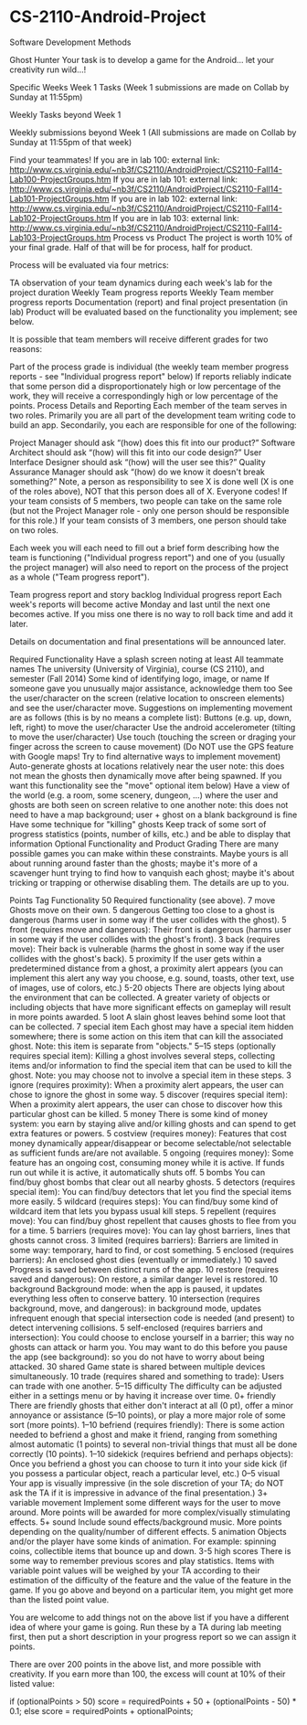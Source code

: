 # CS-2110-Android-Project
Software Development Methods

Ghost Hunter
Your task is to develop a game for the Android… let your creativity run wild…!

Specific Weeks
Week 1 Tasks (Week 1 submissions are made on Collab by Sunday at 11:55pm)

Weekly Tasks beyond Week 1

Weekly submissions beyond Week 1 (All submissions are made on Collab by Sunday at 11:55pm of that week)

Find your teammates!
If you are in lab 100: external link: http://www.cs.virginia.edu/~nb3f/CS2110/AndroidProject/CS2110-Fall14-Lab100-ProjectGroups.htm
If you are in lab 101: external link: http://www.cs.virginia.edu/~nb3f/CS2110/AndroidProject/CS2110-Fall14-Lab101-ProjectGroups.htm
If you are in lab 102: external link: http://www.cs.virginia.edu/~nb3f/CS2110/AndroidProject/CS2110-Fall14-Lab102-ProjectGroups.htm
If you are in lab 103: external link: http://www.cs.virginia.edu/~nb3f/CS2110/AndroidProject/CS2110-Fall14-Lab103-ProjectGroups.htm
Process vs Product
The project is worth 10% of your final grade. Half of that will be for process, half for product.

Process will be evaluated via four metrics:

TA observation of your team dynamics during each week's lab for the project duration
Weekly Team progress reports
Weekly Team member progress reports
Documentation (report) and final project presentation (in lab)
Product will be evaluated based on the functionality you implement; see below.

It is possible that team members will receive different grades for two reasons:

Part of the process grade is individual (the weekly team member progress reports - see "Individual progress report" below)
If reports reliably indicate that some person did a disproportionately high or low percentage of the work, they will receive a correspondingly high or low percentage of the points.
Process Details and Reporting
Each member of the team serves in two roles. Primarily you are all part of the development team writing code to build an app. Secondarily, you each are responsible for one of the following:

Project Manager should ask “(how) does this fit into our product?”
Software Architect should ask “(how) will this fit into our code design?”
User Interface Designer should ask “(how) will the user see this?”
Quality Assurance Manager should ask “(how) do we know it doesn't break something?”
Note, a person as responsibility to see X is done well (X is one of the roles above), NOT that this person does all of X. Everyone codes! If your team consists of 5 members, two people can take on the same role (but not the Project Manager role - only one person should be responsible for this role.) If your team consists of 3 members, one person should take on two roles.

Each week you will each need to fill out a brief form describing how the team is functioning ("Individual progress report") and one of you (usually the project manager) will also need to report on the process of the project as a whole ("Team progress report").

Team progress report and story backlog
Individual progress report
Each week's reports will become active Monday and last until the next one becomes active. If you miss one there is no way to roll back time and add it later.

Details on documentation and final presentations will be announced later.

Required Functionality
Have a splash screen noting at least
All teammate names
The university (University of Virginia), course (CS 2110), and semester (Fall 2014)
Some kind of identifying logo, image, or name
If someone gave you unusually major assistance, acknowledge them too
See the user/character on the screen (relative location to onscreen elements) and see the user/character move. Suggestions on implementing movement are as follows (this is by no means a complete list):
Buttons (e.g. up, down, left, right) to move the user/character
Use the android accelerometer (tilting to move the user/character)
Use touch (touching the screen or draging your finger across the screen to cause movement)
(Do NOT use the GPS feature with Google maps! Try to find alternative ways to implement movement)
Auto-generate ghosts at locations relatively near the user
note: this does not mean the ghosts then dynamically move after being spawned. If you want this functionality see the "move" optional item below)
Have a view of the world (e.g. a room, some scenery, dungeon, …) where the user and ghosts are both seen on screen relative to one another
note: this does not need to have a map background; user + ghost on a blank background is fine
Have some technique for "killing" ghosts
Keep track of some sort of progress statistics (points, number of kills, etc.)
and be able to display that information
Optional Functionality and Product Grading
There are many possible games you can make within these constraints. Maybe yours is all about running around faster than the ghosts; maybe it's more of a scavenger hunt trying to find how to vanquish each ghost; maybe it's about tricking or trapping or otherwise disabling them. The details are up to you.

Points	Tag	Functionality
50	 	Required functionality (see above).
7	move	Ghosts move on their own.
5	dangerous	Getting too close to a ghost is dangerous (harms user in some way if the user collides with the ghost).
5	front	(requires move and dangerous): Their front is dangerous (harms user in some way if the user collides with the ghost's front).
3	back	(requires move): Their back is vulnerable (harms the ghost in some way if the user collides with the ghost's back).
5	proximity	If the user gets within a predetermined distance from a ghost, a proximity alert appears (you can implement this alert any way you choose, e.g. sound, toasts, other text, use of images, use of colors, etc.)
5-20	objects	There are objects lying about the environment that can be collected. A greater variety of objects or including objects that have more significant effects on gameplay will result in more points awarded.
5	loot	A slain ghost leaves behind some loot that can be collected.
7	special item	Each ghost may have a special item hidden somewhere; there is some action on this item that can kill the associated ghost. Note: this item is separate from "objects."
5–15	steps	(optionally requires special item): Killing a ghost involves several steps, collecting items and/or information to find the special item that can be used to kill the ghost. Note: you may choose not to involve a special item in these steps.
3	ignore	(requires proximity): When a proximity alert appears, the user can chose to ignore the ghost in some way.
5	discover	(requires special item): When a proximity alert appears, the user can chose to discover how this particular ghost can be killed.
5	money	There is some kind of money system: you earn by staying alive and/or killing ghosts and can spend to get extra features or powers.
5	costview	(requires money): Features that cost money dynamically appear/disappear or become selectable/not selectable as sufficient funds are/are not available.
5	ongoing	(requires money): Some feature has an ongoing cost, consuming money while it is active. If funds run out while it is active, it automatically shuts off.
5	bombs	You can find/buy ghost bombs that clear out all nearby ghosts.
5	detectors	(requires special item): You can find/buy detectors that let you find the special items more easily.
5	wildcard	(requires steps): You can find/buy some kind of wildcard item that lets you bypass usual kill steps.
5	repellent	(requires move): You can find/buy ghost repellent that causes ghosts to flee from you for a time.
5	barriers	(requires move): You can lay ghost barriers, lines that ghosts cannot cross.
3	limited	(requires barriers): Barriers are limited in some way: temporary, hard to find, or cost something.
5	enclosed	(requires barriers): An enclosed ghost dies (eventually or immediately.)
10	saved	Progress is saved between distinct runs of the app.
10	restore	(requires saved and dangerous): On restore, a similar danger level is restored.
10	background	Background mode: when the app is paused, it updates everything less often to conserve battery.
10	intersection	(requires background, move, and dangerous): in background mode, updates infrequent enough that special intersection code is needed (and present) to detect intervening collisions.
5	self-enclosed	(requires barriers and intersection): You could choose to enclose yourself in a barrier; this way no ghosts can attack or harm you. You may want to do this before you pause the app (see background): so you do not have to worry about being attacked.
30	shared	Game state is shared between multiple devices simultaneously.
10	trade	(requires shared and something to trade): Users can trade with one another.
5–15	difficulty	The difficulty can be adjusted either in a settings menu or by having it increase over time.
0+	friendly	There are friendly ghosts that either don't interact at all (0 pt), offer a minor annoyance or assistance (5–10 points), or play a more major role of some sort (more points).
1–10	befriend	(requires friendly): There is some action needed to befriend a ghost and make it friend, ranging from something almost automatic (1 points) to several non-trivial things that must all be done correctly (10 points).
1–10	sidekick	(requires befriend and perhaps objects): Once you befriend a ghost you can choose to turn it into your side kick (if you possess a particular object, reach a particular level, etc.)
0–5	visual	Your app is visually impressive (in the sole discretion of your TA; do NOT ask the TA if it is impressive in advance of the final presentation.)
3+	variable movement	Implement some different ways for the user to move around. More points will be awarded for more complex/visually stimulating effects.
5+	sound	Include sound effects/background music. More points depending on the quality/number of different effects.
5	animation	Objects and/or the player have some kinds of animation. For example: spinning coins, collectible items that bounce up and down.
3-5	high scores	There is some way to remember previous scores and play statistics.
Items with variable point values will be weighed by your TA according to their estimation of the difficulty of the feature and the value of the feature in the game. If you go above and beyond on a particular item, you might get more than the listed point value.

You are welcome to add things not on the above list if you have a different idea of where your game is going. Run these by a TA during lab meeting first, then put a short description in your progress report so we can assign it points.

There are over 200 points in the above list, and more possible with creativity. If you earn more than 100, the excess will count at 10% of their listed value:

if (optionalPoints > 50) 
    score = requiredPoints + 50 + (optionalPoints - 50) * 0.1;
else
    score = requiredPoints + optionalPoints;
